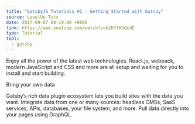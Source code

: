 ```yaml
---
title: "GatsbyJS Tutorials #1 - Getting Started with Gatsby"
source: LevelUp Tuts
date: 2017-08-07 08:19:00 +0000
link: https://www.youtube.com/watch?v=b2H7fWhQcdE
type: Tutorial
tool:
  - gatsby
---
```


Enjoy all the power of the latest web technologies. React.js, webpack, modern JavaScript and CSS and more are all setup and waiting for you to install and start building.

Bring your own data

Gatsby’s rich data plugin ecosystem lets you build sites with the data you want. Integrate data from one or many sources: headless CMSs, SaaS services, APIs, databases, your file system, and more. Pull data directly into your pages using GraphQL.